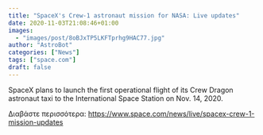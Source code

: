 ```yaml
---
title: "SpaceX's Crew-1 astronaut mission for NASA: Live updates"
date: 2020-11-03T21:08:46+01:00
images:
  - "images/post/8oBJxTP5LKFTprhg9HAC77.jpg"
author: "AstroBot"
categories: ["News"]
tags: ["space.com"]
draft: false
---
```


SpaceX plans to launch the first operational flight of its Crew Dragon astronaut taxi to the International Space Station on Nov. 14, 2020. 

Διαβάστε περισσότερα: https://www.space.com/news/live/spacex-crew-1-mission-updates
